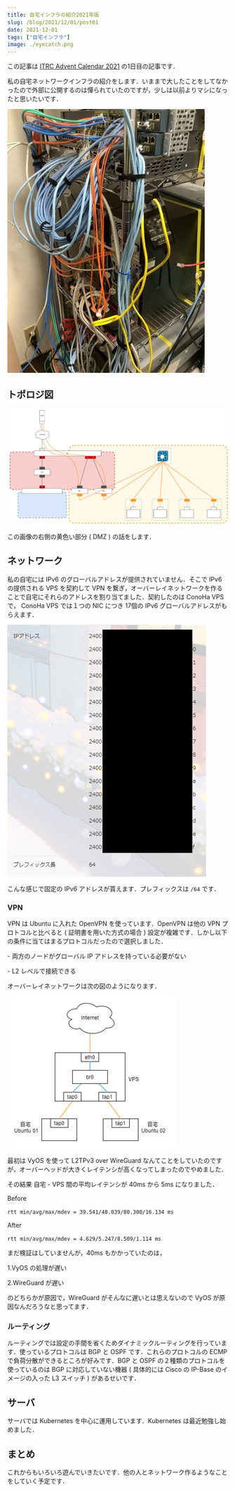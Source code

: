 ```yaml
---
title: 自宅インフラの紹介2021年版
slug: /blog/2021/12/01/post01
date: 2021-12-01
tags: ["自宅インフラ"]
image: ./eyecatch.png
---
```


この記事は [ITRC Advent Calendar 2021](https://adventar.org/calendars/6368) の1日目の記事です．

私の自宅ネットワークインフラの紹介をします．いままで大したことをしてなかったので外部に公開するのは憚られていたのですが，少しは以前よりマシになったと思いたいです．

![サーバの写真](../../assets/2021120101/server-photo.jpg)

## トポロジ図

![トポロジ](../../assets/2021120101/topo.png)

この画像の右側の黄色い部分 ( DMZ ) の話をします．

## ネットワーク

私の自宅には IPv6 のグローバルアドレスが提供されていません．そこで IPv6 の提供される VPS を契約して VPN を繋ぎ，オーバーレイネットワークを作ることで自宅にそれらのアドレスを割り当てました．契約したのは ConoHa VPS で， ConoHa VPS では１つの NIC につき 17個の IPv6 グローバルアドレスがもらえます．

![IPアドレス](../../assets/2021120101/ip-addr.png)

こんな感じで固定の IPv6 アドレスが貰えます．プレフィックスは `/64` です．

### VPN

VPN は Ubuntu に入れた OpenVPN を使っています．OpenVPN は他の VPN プロトコルと比べると ( 証明書を用いた方式の場合 ) 設定が複雑です．しかし以下の条件に当てはまるプロトコルだったので選択しました．

\- 両方のノードがグローバル IP アドレスを持っている必要がない

\- L2 レベルで接続できる


オーバーレイネットワークは次の図のようになります．

![オーバーレイネットワーク](../../assets/2021120101/overlay-net.png)

最初は VyOS を使って L2TPv3 over WireGuard なんてことをしていたのですが，オーバーヘッドが大きくレイテンシが高くなってしまったのでやめました．

その結果 自宅 - VPS 間の平均レイテンシが 40ms から 5ms になりました．

Before

```
rtt min/avg/max/mdev = 39.541/48.039/80.300/16.134 ms
```

After

```
rtt min/avg/max/mdev = 4.629/5.247/8.509/1.114 ms
```

まだ検証はしていませんが，40ms もかかっていたのは，

1.VyOS の処理が遅い

2.WireGuard が遅い

のどちらかが原因で，WireGuard がそんなに遅いとは思えないので VyOS が原因なんだろうなと思ってます．

### ルーティング

ルーティングでは設定の手間を省くためダイナミックルーティングを行っています．使っているプロトコルは BGP と OSPF です．これらのプロトコルの ECMP で負荷分散ができるところが好みです．BGP と OSPF の２種類のプロトコルを使っているのは BGP に対応していない機器 ( 具体的には Cisco の IP-Base のイメージの入った L3 スイッチ ) があるせいです．

## サーバ

サーバでは Kubernetes を中心に運用しています．Kubernetes は最近勉強し始めました．

## まとめ

これからもいろいろ遊んでいきたいです．他の人とネットワーク作るようなことをしていく予定です．